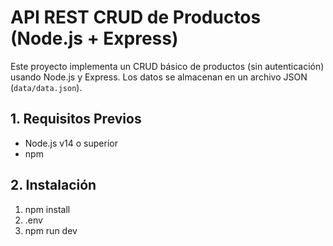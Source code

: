 # API REST CRUD de Productos (Node.js + Express)

Este proyecto implementa un CRUD básico de productos (sin autenticación) usando Node.js y Express. Los datos se almacenan en un archivo JSON (`data/data.json`).

## 1. Requisitos Previos

- Node.js v14 o superior
- npm

## 2. Instalación

1. npm install
2. .env
3. npm run dev
